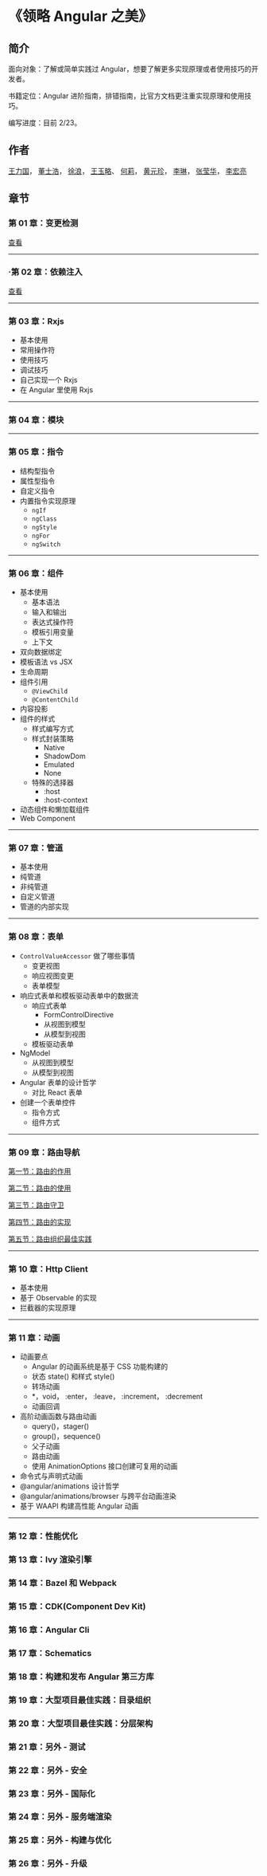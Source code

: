 # 《领略 Angular 之美》

## 简介

面向对象：了解或简单实践过 Angular，想要了解更多实现原理或者使用技巧的开发者。

书籍定位：Angular 进阶指南，排错指南，比官方文档更注重实现原理和使用技巧。

编写进度：目前 2/23。

## 作者

[王力国](https://github.com/olivewind)，
[董士浩](https://github.com/s33h0w)，
[徐浪](https://github.com/wave9)，
[王玉略](https://github.com/WangYuLue)、
[何莉](https://github.com/ehlilier)，
[黄元珍](https://github.com/huangyuanzhen)，
[李琳](https://github.com/githubOfLiLin)，
[张莹华](https://github.com/gemmaorying)，
[李宏亮](https://github.com/ls365882248)

## 章节

### 第 01 章：变更检测

[查看](https://github.com/olivewind/angular-deep/issues/1)

---

### ·第 02 章：依赖注入

[查看](https://github.com/olivewind/angular-deep/issues/2)

---

### 第 03 章：Rxjs
* 基本使用
* 常用操作符
* 使用技巧
* 调试技巧
* 自己实现一个 Rxjs
* 在 Angular 里使用 Rxjs

---

### 第 04 章：模块

---

### 第 05 章：指令
* 结构型指令
* 属性型指令
* 自定义指令
* 内置指令实现原理
    * `ngIf`
    * `ngClass`
    * `ngStyle`
    * `ngFor`
    * `ngSwitch`

---

### 第 06 章：组件
* 基本使用
    * 基本语法
    * 输入和输出
    * 表达式操作符
    * 模板引用变量
    * 上下文
* 双向数据绑定
* 模板语法 vs JSX
* 生命周期
* 组件引用
    * `@ViewChild`
    * `@ContentChild`
* 内容投影
* 组件的样式
    * 样式编写方式
    * 样式封装策略
        * Native
        * ShadowDom
        * Emulated
        * None
    * 特殊的选择器
        * :host
        * :host-context
* 动态组件和懒加载组件
* Web Component

---

### 第 07 章：管道
* 基本使用
* 纯管道
* 非纯管道
* 自定义管道
* 管道的内部实现

---

### 第 08 章：表单
* `ControlValueAccessor` 做了哪些事情
    * 变更视图
    * 响应视图变更
    * 表单模型
* 响应式表单和模板驱动表单中的数据流
    * 响应式表单
        * FormControlDirective
        * 从视图到模型
        * 从模型到视图
    * 模板驱动表单
* NgModel
    * 从视图到模型
    * 从模型到视图
* Angular 表单的设计哲学
    * 对比 React 表单
* 创建一个表单控件
    * 指令方式
    * 组件方式

---

### 第 09 章：路由导航

[第一节：路由的作用](./09-router/01/README.md)

[第二节：路由的使用](./09-router/02/README.md)

[第三节：路由守卫](./09-router/03/README.md)

[第四节：路由的实现](./09-router/04/README.md)

[第五节：路由组织最佳实践](./09-router/05/README.md)

---

### 第 10 章：Http Client
* 基本使用
* 基于 Observable 的实现
* 拦截器的实现原理

---

### 第 11 章：动画
* 动画要点
    * Angular 的动画系统是基于 CSS 功能构建的
    * 状态 state() 和样式 style()
    * 转场动画
    * *，void， :enter， :leave， :increment， :decrement
    * 动画回调
* 高阶动画函数与路由动画
    * query()，stager()
    * group()，sequence()
    * 父子动画
    * 路由动画
    * 使用 AnimationOptions 接口创建可复用的动画
* 命令式与声明式动画
* @angular/animations 设计哲学
* @angular/animations/browser 与跨平台动画渲染
* 基于 WAAPI 构建高性能 Angular 动画

---


### 第 12 章：性能优化

### 第 13 章：Ivy 渲染引擎

### 第 14 章：Bazel 和 Webpack

### 第 15 章：CDK(Component Dev Kit)

### 第 16 章：Angular Cli

### 第 17 章：Schematics

### 第 18 章：构建和发布 Angular 第三方库

### 第 19 章：大型项目最佳实践：目录组织

### 第 20 章：大型项目最佳实践：分层架构

### 第 21 章：另外 - 测试

### 第 22 章：另外 - 安全

### 第 23 章：另外 - 国际化

### 第 24 章：另外 - 服务端渲染

### 第 25 章：另外 - 构建与优化

### 第 26 章：另外 - 升级
